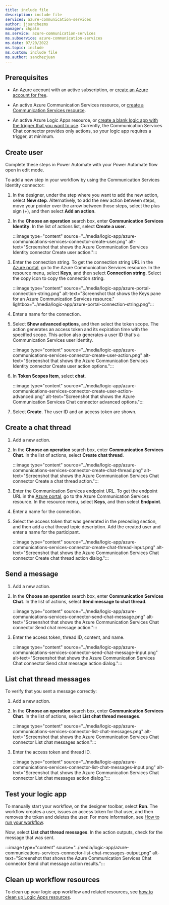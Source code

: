 ```yaml
---
title: include file
description: include file
services: azure-communication-services
author: jjsanchezms
manager: chpalm
ms.service: azure-communication-services
ms.subservice: azure-communication-services
ms.date: 07/20/2022
ms.topic: include
ms.custom: include file
ms.author: sanchezjuan
---
```


## Prerequisites

- An Azure account with an active subscription, or [create an Azure account for free](https://azure.microsoft.com/pricing/purchase-options/azure-account?cid=msft_learn).

- An active Azure Communication Services resource, or [create a Communication Services resource](../../create-communication-resource.md).

- An active Azure Logic Apps resource, or [create a blank logic app with the trigger that you want to use](../../../../logic-apps/quickstart-create-first-logic-app-workflow.md). Currently, the Communication Services Chat connector provides only actions, so your logic app requires a trigger, at minimum.

## Create user

Complete these steps in Power Automate with your Power Automate flow open in edit mode.

To add a new step in your workflow by using the Communication Services Identity connector:

1. In the designer, under the step where you want to add the new action, select **New step**. Alternatively, to add the new action between steps, move your pointer over the arrow between those steps, select the plus sign (+), and then select **Add an action**.

1. In the **Choose an operation** search box, enter **Communication Services Identity**. In the list of actions list, select **Create a user**.

    :::image type="content" source="../media/logic-app/azure-communications-services-connector-create-user.png" alt-text="Screenshot that shows the Azure Communication Services Identity connector Create user action.":::

1. Enter the connection string. To get the connection string URL in the [Azure portal](https://portal.azure.com/), go to the Azure Communication Services resource. In the resource menu, select **Keys**, and then select **Connection string**. Select the copy icon to copy the connection string.

    :::image type="content" source="../media/logic-app/azure-portal-connection-string.png" alt-text="Screenshot that shows the Keys pane for an Azure Communication Services resource." lightbox="../media/logic-app/azure-portal-connection-string.png":::

1. Enter a name for the connection.

1. Select **Show advanced options**, and then select the token scope. The action generates an access token and its expiration time with the specified scope. This action also generates a user ID that's a Communication Services user identity.
  
    :::image type="content" source="../media/logic-app/azure-communications-services-connector-create-user-action.png" alt-text="Screenshot that shows the Azure Communication Services Identity connector Create user action options.":::

1. In **Token Scopes Item**, select **chat**.

    :::image type="content" source="../media/logic-app/azure-communications-services-connector-create-user-action-advanced.png" alt-text="Screenshot that shows the Azure Communication Services Chat connector advanced options.":::

1. Select **Create**. The user ID and an access token are shown.

## Create a chat thread

1. Add a new action.

1. In the **Choose an operation** search box, enter **Communication Services Chat**. In the list of actions, select **Create chat thread**.

    :::image type="content" source="../media/logic-app/azure-communications-services-connector-create-chat-thread.png" alt-text="Screenshot that shows the Azure Communication Services Chat connector Create a chat thread action.":::

1. Enter the Communication Services endpoint URL. To get the endpoint URL in the [Azure portal](https://portal.azure.com/), go to the Azure Communication Services resource. In the resource menu, select **Keys**, and then select **Endpoint**.

1. Enter a name for the connection.

1. Select the access token that was generated in the preceding section, and then add a chat thread topic description. Add the created user and enter a name for the participant.  

    :::image type="content" source="../media/logic-app/azure-communications-services-connector-create-chat-thread-input.png" alt-text="Screenshot that shows the Azure Communication Services Chat connector Create chat thread action dialog.":::

## Send a message

1. Add a new action.

1. In the **Choose an operation** search box, enter **Communication Services Chat**. In the list of actions, select **Send message to chat thread**.

    :::image type="content" source="../media/logic-app/azure-communications-services-connector-send-chat-message.png" alt-text="Screenshot that shows the Azure Communication Services Chat connector Send chat message action.":::

1. Enter the access token, thread ID, content, and name.

    :::image type="content" source="../media/logic-app/azure-communications-services-connector-send-chat-message-input.png" alt-text="Screenshot that shows the Azure Communication Services Chat connector Send chat message action dialog.":::

## List chat thread messages

To verify that you sent a message correctly:

1. Add a new action.

1. In the **Choose an operation** search box, enter **Communication Services Chat**. In the list of actions, select **List chat thread messages**.

    :::image type="content" source="../media/logic-app/azure-communications-services-connector-list-chat-messages.png" alt-text="Screenshot that shows the Azure Communication Services Chat connector List chat messages action.":::

1. Enter the access token and thread ID.

    :::image type="content" source="../media/logic-app/azure-communications-services-connector-list-chat-messages-input.png" alt-text="Screenshot that shows the Azure Communication Services Chat connector List chat messages action dialog.":::

## Test your logic app

To manually start your workflow, on the designer toolbar, select **Run**. The workflow creates a user, issues an access token for that user, and then removes the token and deletes the user. For more information, see [How to run your workflow](../../../../logic-apps/quickstart-create-first-logic-app-workflow.md#run-workflow).

Now, select **List chat thread messages**. In the action outputs, check for the message that was sent.

:::image type="content" source="../media/logic-app/azure-communications-services-connector-list-chat-messages-output.png" alt-text="Screenshot that shows the Azure Communication Services Chat connector Send chat message action results.":::

## Clean up workflow resources

To clean up your logic app workflow and related resources, see [how to clean up Logic Apps resources](../../../../logic-apps/quickstart-create-first-logic-app-workflow.md#clean-up-resources).

